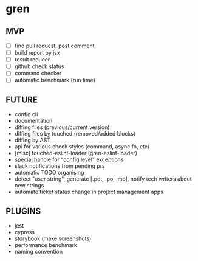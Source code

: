 # gren

## MVP

- [ ] find pull request, post comment
- [ ] build report by jsx
- [ ] result reducer
- [ ] github check status
- [ ] command checker
- [ ] automatic benchmark (run time)

## FUTURE

- config cli
- documentation
- diffing files (previous/current version)
- diffing files by touched (removed/added blocks)
- diffing by AST
- api for various check styles (command, async fn, etc)
- [misc] touched-eslint-loader (gren-eslint-loader)
- special handle for "config level" exceptions
- slack notifications from pending prs
- automatic TODO organising
- detect "user string", generate [.pot, .po, .mo], notify tech writers about new strings
- automate ticket status change in project management apps

## PLUGINS

- jest
- cypress
- storybook (make screenshots)
- performance benchmark
- naming convention